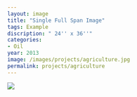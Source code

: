```yaml
---
layout: image
title: "Single Full Span Image"
tags: Example
discription: " 24'' x 36''"
categories:
- Oil
year: 2013
image: /images/projects/agriculture.jpg
permalink: projects/agriculture
---
```


<img src="/images/projects/agriculture.jpg">

